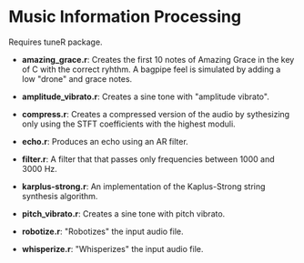 # Music Information Processing

Requires tuneR package.

* __amazing_grace.r__: Creates the first 10 notes of Amazing Grace in the key of C with the correct ryhthm. A bagpipe feel is simulated by adding a low "drone" and grace notes.

* __amplitude_vibrato.r__: Creates a sine tone with "amplitude vibrato".

* __compress.r__: Creates a compressed version of the audio by sythesizing only using the STFT coefficients with the highest moduli.

* __echo.r__: Produces an echo using an AR filter.

* __filter.r__: A filter that that passes only frequencies between 1000 and 3000 Hz.

* __karplus-strong.r__: An implementation of the Kaplus-Strong string synthesis algorithm.

* __pitch_vibrato.r__: Creates a sine tone with pitch vibrato.

* __robotize.r__: "Robotizes" the input audio file.

* __whisperize.r__: "Whisperizes" the input audio file.
